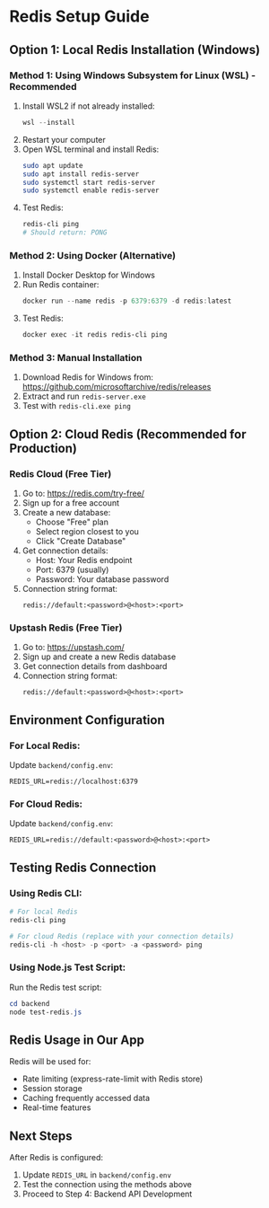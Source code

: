# Redis Setup Guide

## Option 1: Local Redis Installation (Windows)

### Method 1: Using Windows Subsystem for Linux (WSL) - Recommended
1. Install WSL2 if not already installed:
   ```powershell
   wsl --install
   ```
2. Restart your computer
3. Open WSL terminal and install Redis:
   ```bash
   sudo apt update
   sudo apt install redis-server
   sudo systemctl start redis-server
   sudo systemctl enable redis-server
   ```
4. Test Redis:
   ```bash
   redis-cli ping
   # Should return: PONG
   ```

### Method 2: Using Docker (Alternative)
1. Install Docker Desktop for Windows
2. Run Redis container:
   ```powershell
   docker run --name redis -p 6379:6379 -d redis:latest
   ```
3. Test Redis:
   ```powershell
   docker exec -it redis redis-cli ping
   ```

### Method 3: Manual Installation
1. Download Redis for Windows from: https://github.com/microsoftarchive/redis/releases
2. Extract and run `redis-server.exe`
3. Test with `redis-cli.exe ping`

## Option 2: Cloud Redis (Recommended for Production)

### Redis Cloud (Free Tier)
1. Go to: https://redis.com/try-free/
2. Sign up for a free account
3. Create a new database:
   - Choose "Free" plan
   - Select region closest to you
   - Click "Create Database"
4. Get connection details:
   - Host: Your Redis endpoint
   - Port: 6379 (usually)
   - Password: Your database password
5. Connection string format:
   ```
   redis://default:<password>@<host>:<port>
   ```

### Upstash Redis (Free Tier)
1. Go to: https://upstash.com/
2. Sign up and create a new Redis database
3. Get connection details from dashboard
4. Connection string format:
   ```
   redis://default:<password>@<host>:<port>
   ```

## Environment Configuration

### For Local Redis:
Update `backend/config.env`:
```
REDIS_URL=redis://localhost:6379
```

### For Cloud Redis:
Update `backend/config.env`:
```
REDIS_URL=redis://default:<password>@<host>:<port>
```

## Testing Redis Connection

### Using Redis CLI:
```powershell
# For local Redis
redis-cli ping

# For cloud Redis (replace with your connection details)
redis-cli -h <host> -p <port> -a <password> ping
```

### Using Node.js Test Script:
Run the Redis test script:
```powershell
cd backend
node test-redis.js
```

## Redis Usage in Our App

Redis will be used for:
- Rate limiting (express-rate-limit with Redis store)
- Session storage
- Caching frequently accessed data
- Real-time features

## Next Steps
After Redis is configured:
1. Update `REDIS_URL` in `backend/config.env`
2. Test the connection using the methods above
3. Proceed to Step 4: Backend API Development 